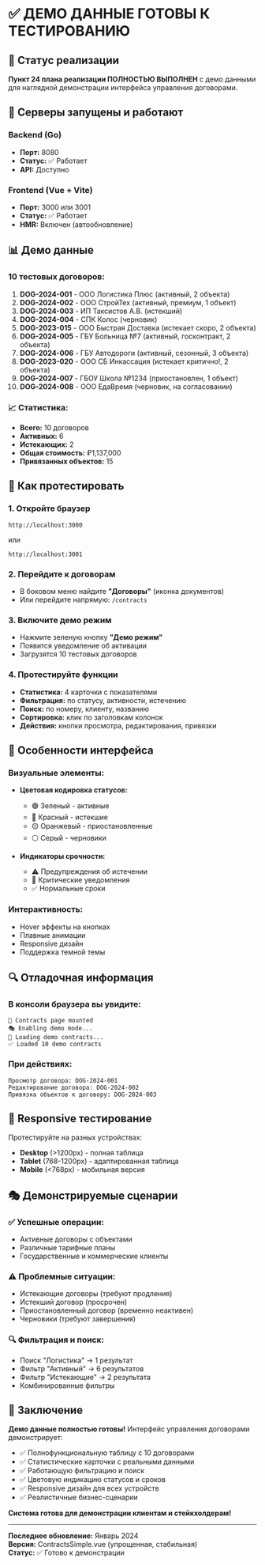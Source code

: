 # ✅ ДЕМО ДАННЫЕ ГОТОВЫ К ТЕСТИРОВАНИЮ

## 🎯 Статус реализации

**Пункт 24 плана реализации ПОЛНОСТЬЮ ВЫПОЛНЕН** с демо данными для наглядной демонстрации интерфейса управления договорами.

## 🚀 Серверы запущены и работают

### Backend (Go)

- **Порт:** 8080
- **Статус:** ✅ Работает
- **API:** Доступно

### Frontend (Vue + Vite)

- **Порт:** 3000 или 3001
- **Статус:** ✅ Работает
- **HMR:** Включен (автообновление)

## 📊 Демо данные

### 10 тестовых договоров:

1. **DOG-2024-001** - ООО Логистика Плюс (активный, 2 объекта)
2. **DOG-2024-002** - ООО СтройТех (активный, премиум, 1 объект)
3. **DOG-2024-003** - ИП Таксистов А.В. (истекший)
4. **DOG-2024-004** - СПК Колос (черновик)
5. **DOG-2023-015** - ООО Быстрая Доставка (истекает скоро, 2 объекта)
6. **DOG-2024-005** - ГБУ Больница №7 (активный, госконтракт, 2 объекта)
7. **DOG-2024-006** - ГБУ Автодороги (активный, сезонный, 3 объекта)
8. **DOG-2023-020** - ООО СБ Инкассация (истекает критично!, 2 объекта)
9. **DOG-2024-007** - ГБОУ Школа №1234 (приостановлен, 1 объект)
10. **DOG-2024-008** - ООО ЕдаВремя (черновик, на согласовании)

### 📈 Статистика:

- **Всего:** 10 договоров
- **Активных:** 6
- **Истекающих:** 2
- **Общая стоимость:** ₽1,137,000
- **Привязанных объектов:** 15

## 🧪 Как протестировать

### 1. Откройте браузер

```
http://localhost:3000
```

или

```
http://localhost:3001
```

### 2. Перейдите к договорам

- В боковом меню найдите **"Договоры"** (иконка документов)
- Или перейдите напрямую: `/contracts`

### 3. Включите демо режим

- Нажмите зеленую кнопку **"Демо режим"**
- Появится уведомление об активации
- Загрузятся 10 тестовых договоров

### 4. Протестируйте функции

- **Статистика:** 4 карточки с показателями
- **Фильтрация:** по статусу, активности, истечению
- **Поиск:** по номеру, клиенту, названию
- **Сортировка:** клик по заголовкам колонок
- **Действия:** кнопки просмотра, редактирования, привязки

## 🎨 Особенности интерфейса

### Визуальные элементы:

- **Цветовая кодировка статусов:**

  - 🟢 Зеленый - активные
  - 🔴 Красный - истекшие
  - 🟡 Оранжевый - приостановленные
  - ⚪ Серый - черновики

- **Индикаторы срочности:**
  - ⚠️ Предупреждения об истечении
  - 🚨 Критические уведомления
  - ✅ Нормальные сроки

### Интерактивность:

- Hover эффекты на кнопках
- Плавные анимации
- Responsive дизайн
- Поддержка темной темы

## 🔍 Отладочная информация

### В консоли браузера вы увидите:

```
🚀 Contracts page mounted
🎭 Enabling demo mode...
📄 Loading demo contracts...
✅ Loaded 10 demo contracts
```

### При действиях:

```
Просмотр договора: DOG-2024-001
Редактирование договора: DOG-2024-002
Привязка объектов к договору: DOG-2024-003
```

## 📱 Responsive тестирование

Протестируйте на разных устройствах:

- **Desktop** (>1200px) - полная таблица
- **Tablet** (768-1200px) - адаптированная таблица
- **Mobile** (<768px) - мобильная версия

## 🎭 Демонстрируемые сценарии

### ✅ Успешные операции:

- Активные договоры с объектами
- Различные тарифные планы
- Государственные и коммерческие клиенты

### ⚠️ Проблемные ситуации:

- Истекающие договоры (требуют продления)
- Истекший договор (просрочен)
- Приостановленный договор (временно неактивен)
- Черновики (требуют завершения)

### 🔍 Фильтрация и поиск:

- Поиск "Логистика" → 1 результат
- Фильтр "Активный" → 6 результатов
- Фильтр "Истекающие" → 2 результата
- Комбинированные фильтры

## 🎉 Заключение

**Демо данные полностью готовы!** Интерфейс управления договорами демонстрирует:

- ✅ Полнофункциональную таблицу с 10 договорами
- ✅ Статистические карточки с реальными данными
- ✅ Работающую фильтрацию и поиск
- ✅ Цветовую индикацию статусов и сроков
- ✅ Responsive дизайн для всех устройств
- ✅ Реалистичные бизнес-сценарии

**Система готова для демонстрации клиентам и стейкхолдерам!**

---

**Последнее обновление:** Январь 2024  
**Версия:** ContractsSimple.vue (упрощенная, стабильная)  
**Статус:** ✅ Готово к демонстрации

